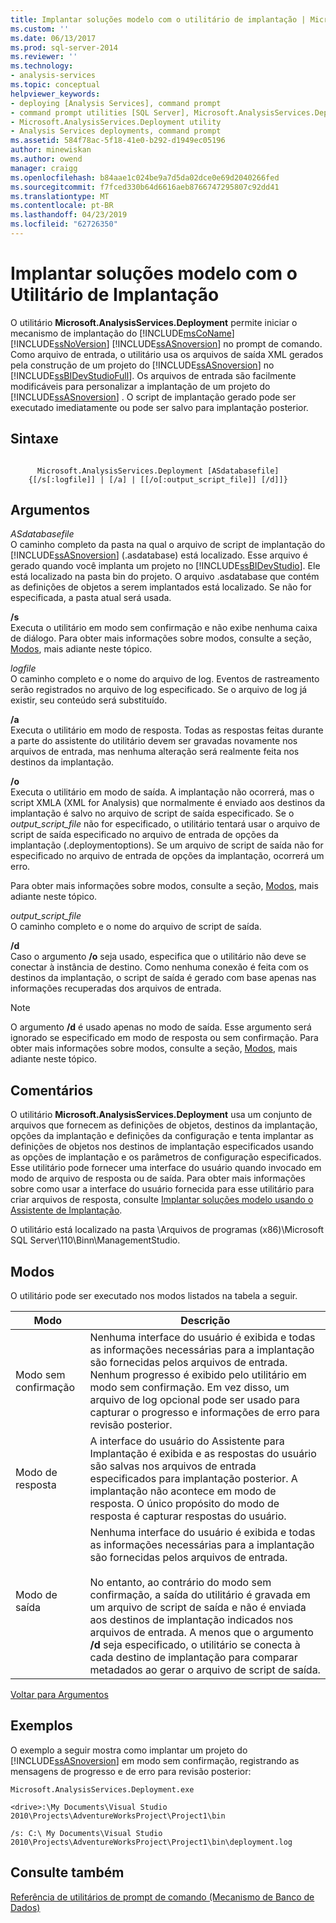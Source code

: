```yaml
---
title: Implantar soluções modelo com o utilitário de implantação | Microsoft Docs
ms.custom: ''
ms.date: 06/13/2017
ms.prod: sql-server-2014
ms.reviewer: ''
ms.technology:
- analysis-services
ms.topic: conceptual
helpviewer_keywords:
- deploying [Analysis Services], command prompt
- command prompt utilities [SQL Server], Microsoft.AnalysisServices.Deployment
- Microsoft.AnalysisServices.Deployment utility
- Analysis Services deployments, command prompt
ms.assetid: 584f78ac-5f18-41e0-b292-d1949ec05196
author: minewiskan
ms.author: owend
manager: craigg
ms.openlocfilehash: b84aae1c024be9a7d5da02dce0e69d2040266fed
ms.sourcegitcommit: f7fced330b64d6616aeb8766747295807c92dd41
ms.translationtype: MT
ms.contentlocale: pt-BR
ms.lasthandoff: 04/23/2019
ms.locfileid: "62726350"
---
```

# <a name="deploy-model-solutions-with-the-deployment-utility"></a>Implantar soluções modelo com o Utilitário de Implantação
  O utilitário **Microsoft.AnalysisServices.Deployment** permite iniciar o mecanismo de implantação do [!INCLUDE[msCoName](../../includes/msconame-md.md)] [!INCLUDE[ssNoVersion](../../includes/ssnoversion-md.md)] [!INCLUDE[ssASnoversion](../../includes/ssasnoversion-md.md)] no prompt de comando. Como arquivo de entrada, o utilitário usa os arquivos de saída XML gerados pela construção de um projeto do [!INCLUDE[ssASnoversion](../../includes/ssasnoversion-md.md)] no [!INCLUDE[ssBIDevStudioFull](../../includes/ssbidevstudiofull-md.md)]. Os arquivos de entrada são facilmente modificáveis para personalizar a implantação de um projeto do [!INCLUDE[ssASnoversion](../../includes/ssasnoversion-md.md)] . O script de implantação gerado pode ser executado imediatamente ou pode ser salvo para implantação posterior.  
  
## <a name="syntax"></a>Sintaxe  
  
```  
  
      Microsoft.AnalysisServices.Deployment [ASdatabasefile]   
    {[/s[:logfile]] | [/a] | [[/o[:output_script_file]] [/d]]}  
```  
  
##  <a name="Arguments"></a> Argumentos  
 *ASdatabasefile*  
 O caminho completo da pasta na qual o arquivo de script de implantação do [!INCLUDE[ssASnoversion](../../includes/ssasnoversion-md.md)] (.asdatabase) está localizado. Esse arquivo é gerado quando você implanta um projeto no [!INCLUDE[ssBIDevStudio](../../includes/ssbidevstudio-md.md)]. Ele está localizado na pasta bin do projeto. O arquivo .asdatabase que contém as definições de objetos a serem implantados está localizado. Se não for especificada, a pasta atual será usada.  
  
 **/s**  
 Executa o utilitário em modo sem confirmação e não exibe nenhuma caixa de diálogo. Para obter mais informações sobre modos, consulte a seção, [Modos](#Modes), mais adiante neste tópico.  
  
 *logfile*  
 O caminho completo e o nome do arquivo de log. Eventos de rastreamento serão registrados no arquivo de log especificado. Se o arquivo de log já existir, seu conteúdo será substituído.  
  
 **/a**  
 Executa o utilitário em modo de resposta. Todas as respostas feitas durante a parte do assistente do utilitário devem ser gravadas novamente nos arquivos de entrada, mas nenhuma alteração será realmente feita nos destinos da implantação.  
  
 **/o**  
 Executa o utilitário em modo de saída. A implantação não ocorrerá, mas o script XMLA (XML for Analysis) que normalmente é enviado aos destinos da implantação é salvo no arquivo de script de saída especificado. Se o *output_script_file* não for especificado, o utilitário tentará usar o arquivo de script de saída especificado no arquivo de entrada de opções da implantação (.deploymentoptions). Se um arquivo de script de saída não for especificado no arquivo de entrada de opções da implantação, ocorrerá um erro.  
  
 Para obter mais informações sobre modos, consulte a seção, [Modos](#Modes), mais adiante neste tópico.  
  
 *output_script_file*  
 O caminho completo e o nome do arquivo de script de saída.  
  
 **/d**  
 Caso o argumento **/o** seja usado, especifica que o utilitário não deve se conectar à instância de destino. Como nenhuma conexão é feita com os destinos da implantação, o script de saída é gerado com base apenas nas informações recuperadas dos arquivos de entrada.  
  
> [!NOTE]  
>  O argumento **/d** é usado apenas no modo de saída. Esse argumento será ignorado se especificado em modo de resposta ou sem confirmação. Para obter mais informações sobre modos, consulte a seção, [Modos](#Modes), mais adiante neste tópico.  
  
## <a name="remarks"></a>Comentários  
 O utilitário **Microsoft.AnalysisServices.Deployment** usa um conjunto de arquivos que fornecem as definições de objetos, destinos da implantação, opções da implantação e definições da configuração e tenta implantar as definições de objetos nos destinos de implantação especificados usando as opções de implantação e os parâmetros de configuração especificados. Esse utilitário pode fornecer uma interface do usuário quando invocado em modo de arquivo de resposta ou de saída. Para obter mais informações sobre como usar a interface do usuário fornecida para esse utilitário para criar arquivos de resposta, consulte [Implantar soluções modelo usando o Assistente de Implantação](deploy-model-solutions-using-the-deployment-wizard.md).  
  
 O utilitário está localizado na pasta \Arquivos de programas (x86)\Microsoft SQL Server\110\Binn\ManagementStudio.  
  
##  <a name="Modes"></a> Modos  
 O utilitário pode ser executado nos modos listados na tabela a seguir.  
  
|Modo|Descrição|  
|----------|-----------------|  
|Modo sem confirmação|Nenhuma interface do usuário é exibida e todas as informações necessárias para a implantação são fornecidas pelos arquivos de entrada. Nenhum progresso é exibido pelo utilitário em modo sem confirmação. Em vez disso, um arquivo de log opcional pode ser usado para capturar o progresso e informações de erro para revisão posterior.|  
|Modo de resposta|A interface do usuário do Assistente para Implantação é exibida e as respostas do usuário são salvas nos arquivos de entrada especificados para implantação posterior. A implantação não acontece em modo de resposta. O único propósito do modo de resposta é capturar respostas do usuário.|  
|Modo de saída|Nenhuma interface do usuário é exibida e todas as informações necessárias para a implantação são fornecidas pelos arquivos de entrada.<br /><br /> No entanto, ao contrário do modo sem confirmação, a saída do utilitário é gravada em um arquivo de script de saída e não é enviada aos destinos de implantação indicados nos arquivos de entrada. A menos que o argumento **/d** seja especificado, o utilitário se conecta à cada destino de implantação para comparar metadados ao gerar o arquivo de script de saída.|  
  
 [Voltar para Argumentos](#Arguments)  
  
## <a name="examples"></a>Exemplos  
 O exemplo a seguir mostra como implantar um projeto do [!INCLUDE[ssASnoversion](../../includes/ssasnoversion-md.md)] em modo sem confirmação, registrando as mensagens de progresso e de erro para revisão posterior:  
  
 `Microsoft.AnalysisServices.Deployment.exe`  
  
 `<drive>:\My Documents\Visual Studio 2010\Projects\AdventureWorksProject\Project1\bin`  
  
 `/s: C:\ My Documents\Visual Studio 2010\Projects\AdventureWorksProject\Project1\bin\deployment.log`  
  
## <a name="see-also"></a>Consulte também  
 [Referência de utilitários de prompt de comando &#40;Mecanismo de Banco de Dados&#41;](../../tools/command-prompt-utility-reference-database-engine.md)  
  
  
